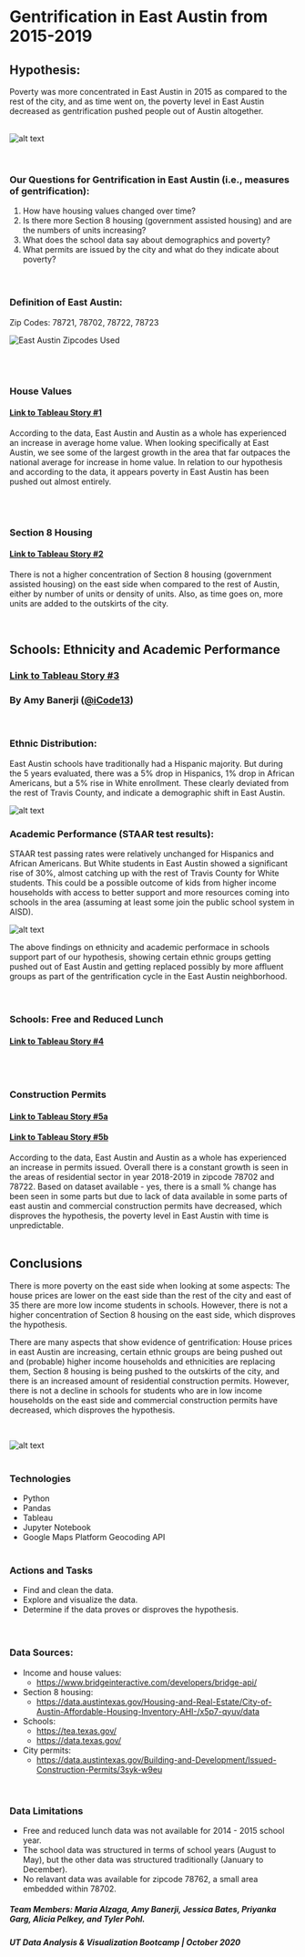 # Gentrification in East Austin from 2015-2019

## Hypothesis: 
Poverty was more concentrated in East Austin in 2015 as compared to the rest of the city, and as time went on, the poverty level in East Austin decreased as gentrification pushed people out of Austin altogether. 
<br> <br>

![alt text](https://cartoonistgroup.com/properties/speedbump/art_images/cg595019b273ade.jpg)

<br> 

### Our Questions for Gentrification in East Austin (i.e., measures of gentrification):
1. How have housing values changed over time? 
2. Is there more Section 8 housing (government assisted housing) and are the numbers of units increasing? 
3. What does the school data say about demographics and poverty?
4. What permits are issued by the city and what do they indicate about poverty?
<br> <br> <br> 

### Definition of East Austin:
Zip Codes: 78721, 78702, 78722, 78723 <br>

![East Austin Zipcodes Used](./Images-for-ReadMe/east_austin_zipcodes.png)

<br> <br>

### House Values
#### [Link to Tableau Story #1](https://public.tableau.com/profile/tyler.pohl#!/vizhome/ProjectOneHouseingData/Story2?publish=yes)

According to the data, East Austin and Austin as a whole has experienced an increase in average home value. When looking specifically at East Austin, we see some of the largest growth in the area that far outpaces the national average for increase in home value. In relation to our hypothesis and according to the data, it appears poverty in East Austin has been pushed out almost entirely. 

<br> <br> 

### Section 8 Housing
#### [Link to Tableau Story #2](https://public.tableau.com/profile/jessica.bates#!/vizhome/Section8AustinHousingAnalysis-Final/Analysis?publish=yes) <br>

There is not a higher concentration of Section 8 housing (government assisted housing) on the east side when compared to the rest of Austin, either by number of units or density of units. Also, as time goes on, more units are added to the outskirts of the city.

<br>

## **Schools: Ethnicity and Academic Performance**
### [Link to Tableau Story #3](https://public.tableau.com/profile/amy.b1588#!/vizhome/EastAustinSchoolsAnalysis/SchoolsStory)
### By Amy Banerji ([@iCode13](https://github.com/iCode13))
<br> 

### **Ethnic Distribution:**
East Austin schools have traditionally had a Hispanic majority. But during the 5 years evaluated, there was a 5% drop in Hispanics, 1% drop in African Americans, but a 5% rise in White enrollment. These clearly deviated from the rest of Travis County, and indicate a demographic shift in East Austin.

![alt text](Images-for-ReadMe/east_austin_schools_ethnicity.png)
<br> 

### **Academic Performance (STAAR test results):**
STAAR test passing rates were relatively unchanged for Hispanics and African Americans. But White students in East Austin showed a significant rise of 30%, almost catching up with the rest of Travis County for White students. This could be a possible outcome of kids from higher income households with access to better support and more resources coming into schools in the area (assuming at least some join the public school system in AISD).

![alt text](Images-for-ReadMe/east_austin_schools_acads.png)
<br>

The above findings on ethnicity and academic performace in schools support part of our hypothesis, showing certain ethnic groups getting pushed out of East Austin and getting replaced possibly by more affluent groups as part of the gentrification cycle in the East Austin neighborhood.
<br> <br> <br>

### Schools: Free and Reduced Lunch
#### [Link to Tableau Story #4](https://public.tableau.com/profile/alicia.pelkey#!/vizhome/SchoolDataStarters/PovertyLevelsinAustinISDSchools?publish=yes)
<br> <br> 

### Construction Permits
#### [Link to Tableau Story #5a](https://public.tableau.com/profile/priyanka.garg2578#!/vizhome/EastAustinPermits/Story2?publish=yes)
#### [Link to Tableau Story #5b](https://public.tableau.com/profile/maria.alzaga#!/vizhome/AustinPermits_16017283195670/AustinPermits?publish=yes)

According to the data, East Austin and Austin as a whole has experienced an increase in permits issued. Overall there is a constant growth is seen in the areas of residential sector in year 2018-2019 in zipcode 78702 and 78722. Based on dataset available - yes, there is a small % change has been seen in some parts but due to lack of data available in some parts of east austin and commercial construction permits have decreased, which disproves the hypothesis, the poverty level in East Austin with time is unpredictable.
<br> <br> 

## Conclusions

There is more poverty on the east side when looking at some aspects: The house prices are lower on the east side than the rest of the city and east of 35 there are more low income students in schools. However, there is not a higher concentration of Section 8 housing on the east side, which disproves the hypothesis. 

There are many aspects that show evidence of gentrification: House prices in east Austin are increasing, certain ethnic groups are being pushed out and (probable) higher income households and ethnicities are replacing them, Section 8 housing is being pushed to the outskirts of the city, and there is an increased amount of residential construction permits. However, there is not a decline in schools for students who are in low income households on the east side and commercial construction permits have decreased, which disproves the hypothesis. 

<br>

![alt text](https://i2.wp.com/jensorensen.com/wp-content/uploads/2013/04/gentrification.png?fit=600%2C616&ssl=1)
<br> <br>


### Technologies
* Python
* Pandas
* Tableau
* Jupyter Notebook
* Google Maps Platform Geocoding API
<br> <br>

### Actions and Tasks
* Find and clean the data. <br>
* Explore and visualize the data. <br>
* Determine if the data proves or disproves the hypothesis.
<br> <br> <br>


### Data Sources: 
* Income and house values: 
    * https://www.bridgeinteractive.com/developers/bridge-api/
* Section 8 housing: 
    * https://data.austintexas.gov/Housing-and-Real-Estate/City-of-Austin-Affordable-Housing-Inventory-AHI-/x5p7-qyuv/data
* Schools: 
    * https://tea.texas.gov/
    * https://data.texas.gov/
* City permits: 
    * https://data.austintexas.gov/Building-and-Development/Issued-Construction-Permits/3syk-w9eu

<br>

### Data Limitations
* Free and reduced lunch data was not available for 2014 - 2015 school year.
* The school data was structured in terms of school years (August to May), but the other data was structured traditionally (January to December).
* No relavant data was available for zipcode 78762, a small area embedded within 78702. 

##### Team Members: Maria Alzaga, Amy Banerji, Jessica Bates, Priyanka Garg, Alicia Pelkey, and Tyler Pohl.

##### UT Data Analysis & Visualization Bootcamp | October 2020
